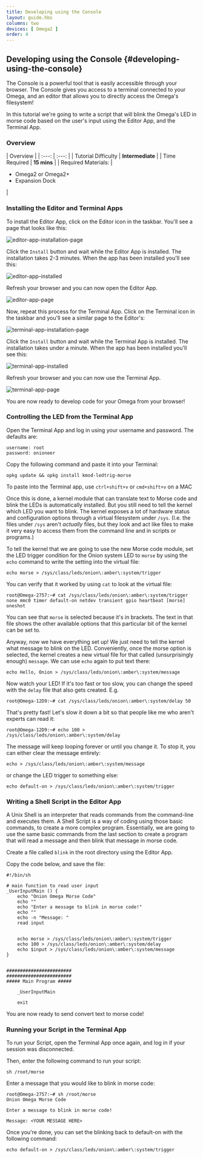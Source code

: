 ```yaml
---
title: Developing using the Console
layout: guide.hbs
columns: two
devices: [ Omega2 ]
order: 4
---
```



## Developing using the Console {#developing-using-the-console}

The Console is a powerful tool that is easily accessible through your browser. The Console gives you access to a terminal connected to your Omega, and an editor that allows you to directly access the Omega's filesystem!

In this tutorial we're going to write a script that will blink the Omega's LED in morse code based on the user's input using the Editor App, and the Terminal App.


### Overview

| Overview |
| :---: | :---: |
| Tutorial Difficulty | **Intermediate** |
| Time Required | **15 mins** |
| Required Materials: | <ul><li>Omega2 or Omega2+</li><li>Expansion Dock</li></ul> |


### Installing the Editor and Terminal Apps

To install the Editor App, click on the Editor icon in the taskbar. You'll see a page that looks like this:

![editor-app-installation-page](../img/developing-pic-1.png)

Click the `Install` button and wait while the Editor App is installed. The installation takes 2-3 minutes. When the app has been installed you'll see this:

![editor-app-installed](../img/developing-pic-2.png)

Refresh your browser and you can now open the Editor App.

![editor-app-page](../img/developing-pic-3.png)


Now, repeat this process for the Terminal App. Click on the Terminal icon in the taskbar and you'll see a similar page to the Editor's:

![terminal-app-installation-page](../img/developing-pic-4.png)

Click the `Install` button and wait while the Terminal App is installed. The installation takes under a minute. When the app has been installed you'll see this:

![terminal-app-installed](../img/developing-pic-5.png)

Refresh your browser and you can now use the Terminal App.

![terminal-app-page](../img/developing-pic-6.png)


You are now ready to develop code for your Omega from your browser!


### Controlling the LED from the Terminal App

Open the Terminal App and log in using your username and password. The defaults are:

```
username: root
password: onioneer
```

Copy the following command and paste it into your Terminal:

```
opkg update && opkg install kmod-ledtrig-morse
```

To paste into the Terminal app, use `ctrl+shift+v` or `cmd+shift+v` on a MAC

Once this is done, a kernel module that can translate text to Morse code and blink the LEDs is automatically installed.  But you still need to tell the kernel which LED you want to blink.  The kernel exposes a lot of hardware status and configuration options through a virtual filesystem under `/sys`.  (I.e. the files under `/sys` aren't *actually* files, but they look and act like files to make it very easy to access them from the command line and in scripts or programs.)

To tell the kernel that we are going to use the new Morse code module, set the LED trigger condition for the Onion system LED to `morse` by using the `echo` command to write the setting into the virtual file:

```
echo morse > /sys/class/leds/onion\:amber\:system/trigger
```

You can verify that it worked by using `cat` to look at the virtual file:

```
root@Omega-2757:~# cat /sys/class/leds/onion\:amber\:system/trigger                                                              
none mmc0 timer default-on netdev transient gpio heartbeat [morse] oneshot
```

You can see that `morse` is selected because it's in brackets.  The text in that file shows the other available options that this particular bit of the kernel can be set to.

Anyway, now we have everything set up!  We just need to tell the kernel what message to blink on the LED.  Conveniently, once the morse option is selected, the kernel creates a new virtual file for that called (unsurprisingly enough) `message`.  We can use `echo` again to put text there:

```
echo Hello, Onion > /sys/class/leds/onion\:amber\:system/message
```

Now watch your LED!  If it's too fast or too slow, you can change the speed with the `delay` file that also gets created.  E.g.

```
root@Omega-12D9:~# cat /sys/class/leds/onion\:amber\:system/delay 50
```

That's pretty fast!  Let's slow it down a bit so that people like me who aren't experts can read it:

```
root@Omega-12D9:~# echo 100 > /sys/class/leds/onion\:amber\:system/delay
```

The message will keep looping forever or until you change it.  To stop it, you can either clear the message entirely:

```
echo > /sys/class/leds/onion\:amber\:system/message
```

or change the LED trigger to something else:

```
echo default-on > /sys/class/leds/onion\:amber\:system/trigger
```

### Writing a Shell Script in the Editor App

A Unix Shell is an interpreter that reads commands from the command-line and executes them. A Shell Script is a way of coding using those basic commands, to create a more complex program. Essentially, we are going to use the same basic commands from the last section to create a program that will read a message and then blink that message in morse code.

Create a file called `blink` in the root directory using the Editor App.

Copy the code below, and save the file:

```
#!/bin/sh

# main function to read user input
_UserInputMain () {
	echo "Onion Omega Morse Code"
	echo ""
	echo "Enter a message to blink in morse code!"
	echo ""
	echo -n "Message: "
	read input


	echo morse > /sys/class/leds/onion\:amber\:system/trigger
	echo 100 > /sys/class/leds/onion\:amber\:system/delay
	echo $input > /sys/class/leds/onion\:amber\:system/message
}


########################
########################
##### Main Program #####

	_UserInputMain

	exit

```

You are now ready to send convert text to morse code!

### Running your Script in the Terminal App

To run your Script, open the Terminal App once again, and log in if your session was disconnected.

Then, enter the following command to run your script:

```
sh /root/morse
```

Enter a message that you would like to blink in morse code:

```
root@Omega-2757:~# sh /root/morse
Onion Omega Morse Code

Enter a message to blink in morse code!

Message: <YOUR MESSAGE HERE>
```

Once you're done, you can set the blinking back to default-on with the following command:

```
echo default-on > /sys/class/leds/onion\:amber\:system/trigger
```


<!-- // this article will show how you can use the console to develop code for the Omega using the Omega (pls reword so this makes sense)
// as an example project, we're going to write a script that will blink the Omega's LED in morse code based on user input

// section on using the editor to create a bash script
//  - installing the editor app
//  - small background on bash scripting
//  - walkthrough on navigating the file system and creating a new script
//    - make sure to mention that the best place for project files is in /root (since it won't be overwritten during firmware updates)
// - explanation of a script that controls the Omega's LED
//    - setting the led trigger to morse code (`echo morse > /sys/class/leds/onion:amber:system/trigger`)
//    - getting input from command line argument for the text to be converted to morse code
// note that there's an article about this already, can borrow heavily

// section on using the terminal app
//  - installing the terminal app
//  - logging in to the terminal
//  - navigating through the filesystem
//    - cd and ls commands, introduce ls -l
//    - have links to getting started with linux - check existing linux basics articles for these links
//  - using the echo command to read the available triggers in `/sys/class/leds/onion:amber:system/trigger`
//  - running the script we wrote using the editor app
// make sure to point out that the terminal app now supports copy and paste (but with weird shortcuts) -->
